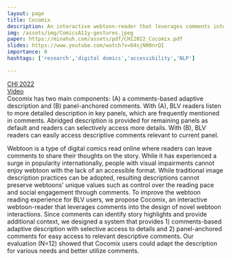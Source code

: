 ```yaml
---
layout: page
title: Cocomix
description: An interactive webtoon-reader that leverages comments into the design of novel webtoon interactions.
img: /assets/img/ComicsA11y-gestures.jpeg
paper: https://minahuh.com/assets/pdf/CHI2022_Cocomix.pdf
slides: https://www.youtube.com/watch?v=O4sjNN9nrQI
importance: 0
hashtags: ['research','digital domics','accessibility','NLP']

---
```

<div class="row ml-1 mr-1 mb-3 p-0">
    <div class="col-md-0">
        <div class="icon" data-toggle="tooltip" title="Code Repository"></div>
        <a href="https://minahuh.com/assets/pdf/CHI2022_Cocomix.pdf" target="_blank"><i class="fas fa-scroll"></i> CHI 2022</a>
    </div>
    <div class="col-md-2">
        <div  data-toggle="tooltip" title="Prototype Link"></div>
        <a href="https://www.youtube.com/watch?v=O4sjNN9nrQI" target="_blank"><i class="fas fa-chalkboard"></i> Video</a>
    </div>
</div>
<div class="row justify-content-md-center">
    <div class="col-sm-9 justify-content-md-center">
        <img class="img-fluid rounded z-depth-1" src="{{ '/assets/img/ComicsA11y-teaser.jpeg' | relative_url }}" alt="" />
    </div>
</div>
<div class="caption">
    Cocomix has two main components: (A) a comments-based adaptive description and (B) panel-anchored comments. With (A), BLV readers listen to more detailed description in key panels, which are frequently mentioned in comments. Abridged description is provided for remaining panels as default and readers can selectively access more details. With (B), BLV readers can easily access descriptive comments relevant to current panel.
</div>


Webtoon is a type of digital comics read online where readers can leave comments to share their thoughts on the story. While it has experienced a surge in popularity internationally, people with visual impairments cannot enjoy webtoon with the lack of an accessible format.
While traditional image description practices can be adopted, resulting descriptions cannot preserve webtoons' unique values such as control over the reading pace and social engagement through comments.
To improve the webtoon reading experience for BLV users, we propose Cocomix, an interactive webtoon-reader that leverages comments into the design of novel webtoon interactions. Since comments can identify story highlights and provide additional context, we designed a system that provides 1) comments-based adaptive description with selective access to details and 2) panel-anchored comments for easy access to relevant descriptive comments. Our evaluation (N=12) showed that Cocomix users could adapt the description for various needs and better utilize comments.